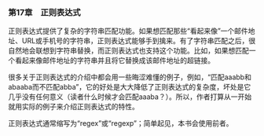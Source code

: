 ### 第17章　正则表达式

正则表达式提供了复杂的字符串匹配功能。如果想匹配那些“看起来像”一个邮件地址、URL或手机号的字符串，正则表达式能够手到擒来。有了字符串匹配之后，很自然地会联想到字符串替换，而正则表达式也支持这个功能。比如，如果想匹配一个看起来像邮件地址的字符串并且将它替换成该邮件地址的超链接。

很多关于正则表达式的介绍中都会用一些晦涩难懂的例子，例如，“匹配aaabb和abaaba而不匹配abba”，它的好处是大大降低了正则表达式的复杂度，坏处是它几乎没有任何意义（读者什么时候才会匹配aaaba？）。所以，作者打算从一开始就用实际的例子来介绍正则表达式的特性。

正则表达式通常缩写为“regex”或“regexp”；简单起见，本书会使用前者。

